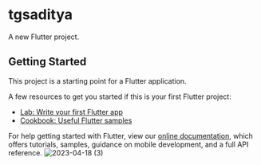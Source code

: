 # tgsaditya

A new Flutter project.

## Getting Started

This project is a starting point for a Flutter application.

A few resources to get you started if this is your first Flutter project:

- [Lab: Write your first Flutter app](https://flutter.dev/docs/get-started/codelab)
- [Cookbook: Useful Flutter samples](https://flutter.dev/docs/cookbook)

For help getting started with Flutter, view our
[online documentation](https://flutter.dev/docs), which offers tutorials,
samples, guidance on mobile development, and a full API reference.
![2023-04-18 (3)](https://user-images.githubusercontent.com/119466941/232790295-4cec75fa-69cd-42c6-8feb-bb04b3793dfa.png)
